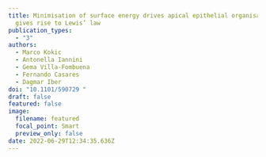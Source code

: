 ```yaml
---
title: Minimisation of surface energy drives apical epithelial organisation and
  gives rise to Lewis’ law
publication_types:
  - "3"
authors:
  - Marco Kokic
  - Antonella Iannini
  - Gema Villa-Fombuena
  - Fernando Casares
  - Dagmar Iber
doi: "10.1101/590729 "
draft: false
featured: false
image:
  filename: featured
  focal_point: Smart
  preview_only: false
date: 2022-06-29T12:34:35.636Z
---
```

